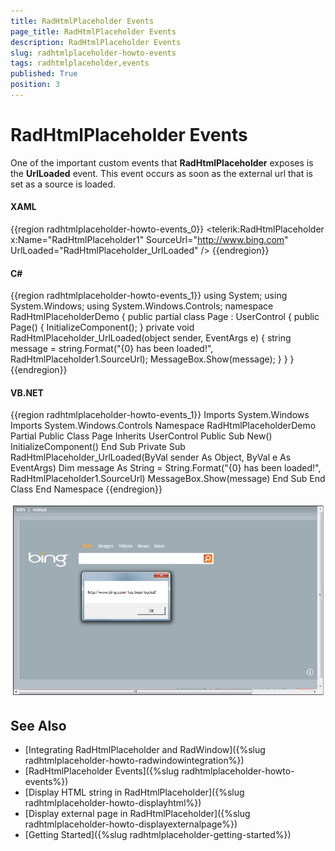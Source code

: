 ```yaml
---
title: RadHtmlPlaceholder Events
page_title: RadHtmlPlaceholder Events
description: RadHtmlPlaceholder Events
slug: radhtmlplaceholder-howto-events
tags: radhtmlplaceholder,events
published: True
position: 3
---
```


# RadHtmlPlaceholder Events

One of the important custom events that __RadHtmlPlaceholder__ exposes is the __UrlLoaded__ event. This event occurs as soon as the external url that is set as a source is loaded.				

#### __XAML__
{{region radhtmlplaceholder-howto-events_0}}
	<UserControl x:Class="RadHtmlPlaceholderDemo.Page" 
	             xmlns="http://schemas.microsoft.com/winfx/2006/xaml/presentation"
	             xmlns:x="http://schemas.microsoft.com/winfx/2006/xaml"
	             xmlns:telerik="http://schemas.telerik.com/2008/xaml/presentation"
	             Width="700"
	             Height="400">
	    <Grid x:Name="LayoutRoot" 
	          Margin="10"
	          Background="White">
	        <Border BorderBrush="Black" BorderThickness="1">
	            <telerik:RadHtmlPlaceholder x:Name="RadHtmlPlaceholder1" 
	                                        SourceUrl="http://www.bing.com"
	                                        UrlLoaded="RadHtmlPlaceholder_UrlLoaded" />
	        </Border>
	    </Grid>
	</UserControl>
{{endregion}}

#### __C#__
{{region radhtmlplaceholder-howto-events_1}}
	using System;
	using System.Windows;
	using System.Windows.Controls;
	namespace RadHtmlPlaceholderDemo
	{
		public partial class Page : UserControl
		{
			public Page()
			{
				InitializeComponent();
			}
			private void RadHtmlPlaceholder_UrlLoaded(object sender, EventArgs e)
			{
				string message = string.Format("{0} has been loaded!", RadHtmlPlaceholder1.SourceUrl);
				MessageBox.Show(message);
			}
		}
	}
{{endregion}}

#### __VB.NET__
{{region radhtmlplaceholder-howto-events_1}}
	Imports System.Windows
	Imports System.Windows.Controls
	Namespace RadHtmlPlaceholderDemo
		Partial Public Class Page
			Inherits UserControl
			Public Sub New()
				InitializeComponent()
			End Sub
			Private Sub RadHtmlPlaceholder_UrlLoaded(ByVal sender As Object, ByVal e As EventArgs)
				Dim message As String = String.Format("{0} has been loaded!", RadHtmlPlaceholder1.SourceUrl)
				MessageBox.Show(message)
			End Sub
		End Class
	End Namespace
{{endregion}}

![htmlplaceholder-howto-events](images/htmlplaceholder-howto-events.png)

## See Also  
 * [Integrating RadHtmlPlaceholder and RadWindow]({%slug radhtmlplaceholder-howto-radwindowintegration%})
 * [RadHtmlPlaceholder Events]({%slug radhtmlplaceholder-howto-events%})
 * [Display HTML string in RadHtmlPlaceholder]({%slug radhtmlplaceholder-howto-displayhtml%})
 * [Display external page in RadHtmlPlaceholder]({%slug radhtmlplaceholder-howto-displayexternalpage%})
 * [Getting Started]({%slug radhtmlplaceholder-getting-started%})
